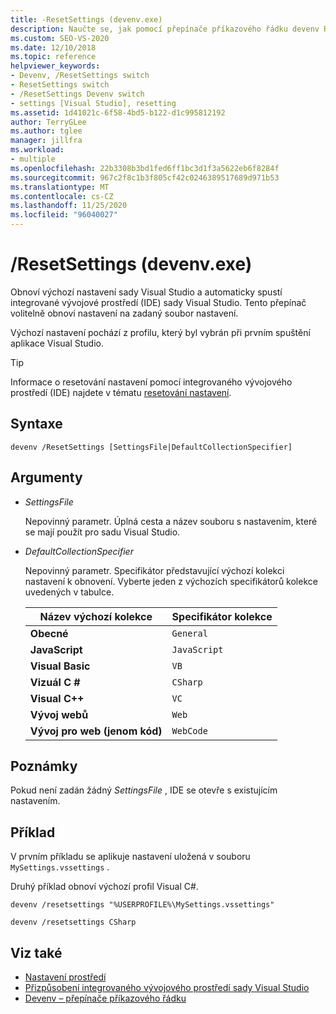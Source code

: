 ```yaml
---
title: -ResetSettings (devenv.exe)
description: Naučte se, jak pomocí přepínače příkazového řádku devenv ResetSettings obnovit výchozí nastavení sady Visual Studio a automaticky spustit integrované vývojové prostředí (IDE) sady Visual Studio.
ms.custom: SEO-VS-2020
ms.date: 12/10/2018
ms.topic: reference
helpviewer_keywords:
- Devenv, /ResetSettings switch
- ResetSettings switch
- /ResetSettings Devenv switch
- settings [Visual Studio], resetting
ms.assetid: 1d41021c-6f58-4bd5-b122-d1c995812192
author: TerryGLee
ms.author: tglee
manager: jillfra
ms.workload:
- multiple
ms.openlocfilehash: 22b3308b3bd1fed6ff1bc3d1f3a5622eb6f8284f
ms.sourcegitcommit: 967c2f8c1b3f805cf42c0246389517689d971b53
ms.translationtype: MT
ms.contentlocale: cs-CZ
ms.lasthandoff: 11/25/2020
ms.locfileid: "96040027"
---
```

# <a name="resetsettings-devenvexe"></a>/ResetSettings (devenv.exe)

Obnoví výchozí nastavení sady Visual Studio a automaticky spustí integrované vývojové prostředí (IDE) sady Visual Studio. Tento přepínač volitelně obnoví nastavení na zadaný soubor nastavení.

Výchozí nastavení pochází z profilu, který byl vybrán při prvním spuštění aplikace Visual Studio.

> [!TIP]
> Informace o resetování nastavení pomocí integrovaného vývojového prostředí (IDE) najdete v tématu [resetování nastavení](../environment-settings.md#reset-settings).

## <a name="syntax"></a>Syntaxe

```shell
devenv /ResetSettings [SettingsFile|DefaultCollectionSpecifier]
```

## <a name="arguments"></a>Argumenty

- *SettingsFile*

  Nepovinný parametr. Úplná cesta a název souboru s nastavením, které se mají použít pro sadu Visual Studio.

- *DefaultCollectionSpecifier*

  Nepovinný parametr. Specifikátor představující výchozí kolekci nastavení k obnovení. Vyberte jeden z výchozích specifikátorů kolekce uvedených v tabulce.

  | Název výchozí kolekce | Specifikátor kolekce |
  | --- | --- |
  | **Obecné** | `General` |
  | **JavaScript** | `JavaScript` |
  | **Visual Basic** | `VB` |
  | **Vizuál C #** | `CSharp` |
  | **Visual C++** | `VC` |
  | **Vývoj webů** | `Web` |
  | **Vývoj pro web (jenom kód)** | `WebCode` |

## <a name="remarks"></a>Poznámky

Pokud není zadán žádný *SettingsFile* , IDE se otevře s existujícím nastavením.

## <a name="example"></a>Příklad

V prvním příkladu se aplikuje nastavení uložená v souboru `MySettings.vssettings` .

Druhý příklad obnoví výchozí profil Visual C#.

```shell
devenv /resetsettings "%USERPROFILE%\MySettings.vssettings"

devenv /resetsettings CSharp
```

## <a name="see-also"></a>Viz také

- [Nastavení prostředí](../environment-settings.md)
- [Přizpůsobení integrovaného vývojového prostředí sady Visual Studio](../../ide/personalizing-the-visual-studio-ide.md)
- [Devenv – přepínače příkazového řádku](../../ide/reference/devenv-command-line-switches.md)
